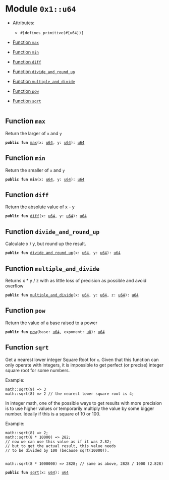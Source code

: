 
<a name="0x1_u64"></a>

# Module `0x1::u64`



- Attributes:
    - `#[defines_primitive(#[u64])]`



-  [Function `max`](#0x1_u64_max)
-  [Function `min`](#0x1_u64_min)
-  [Function `diff`](#0x1_u64_diff)
-  [Function `divide_and_round_up`](#0x1_u64_divide_and_round_up)
-  [Function `multiple_and_divide`](#0x1_u64_multiple_and_divide)
-  [Function `pow`](#0x1_u64_pow)
-  [Function `sqrt`](#0x1_u64_sqrt)


<pre><code></code></pre>



<a name="0x1_u64_max"></a>

## Function `max`

Return the larger of <code>x</code> and <code>y</code>


<pre><code><b>public</b> <b>fun</b> <a href="u64.md#0x1_u64_max">max</a>(x: <a href="u64.md#0x1_u64">u64</a>, y: <a href="u64.md#0x1_u64">u64</a>): <a href="u64.md#0x1_u64">u64</a>
</code></pre>



<a name="0x1_u64_min"></a>

## Function `min`

Return the smaller of <code>x</code> and <code>y</code>


<pre><code><b>public</b> <b>fun</b> <b>min</b>(x: <a href="u64.md#0x1_u64">u64</a>, y: <a href="u64.md#0x1_u64">u64</a>): <a href="u64.md#0x1_u64">u64</a>
</code></pre>



<a name="0x1_u64_diff"></a>

## Function `diff`

Return the absolute value of x - y


<pre><code><b>public</b> <b>fun</b> <a href="u64.md#0x1_u64_diff">diff</a>(x: <a href="u64.md#0x1_u64">u64</a>, y: <a href="u64.md#0x1_u64">u64</a>): <a href="u64.md#0x1_u64">u64</a>
</code></pre>



<a name="0x1_u64_divide_and_round_up"></a>

## Function `divide_and_round_up`

Calculate x / y, but round up the result.


<pre><code><b>public</b> <b>fun</b> <a href="u64.md#0x1_u64_divide_and_round_up">divide_and_round_up</a>(x: <a href="u64.md#0x1_u64">u64</a>, y: <a href="u64.md#0x1_u64">u64</a>): <a href="u64.md#0x1_u64">u64</a>
</code></pre>



<a name="0x1_u64_multiple_and_divide"></a>

## Function `multiple_and_divide`

Returns x * y / z with as little loss of precision as possible and avoid overflow


<pre><code><b>public</b> <b>fun</b> <a href="u64.md#0x1_u64_multiple_and_divide">multiple_and_divide</a>(x: <a href="u64.md#0x1_u64">u64</a>, y: <a href="u64.md#0x1_u64">u64</a>, z: <a href="u64.md#0x1_u64">u64</a>): <a href="u64.md#0x1_u64">u64</a>
</code></pre>



<a name="0x1_u64_pow"></a>

## Function `pow`

Return the value of a base raised to a power


<pre><code><b>public</b> <b>fun</b> <a href="u64.md#0x1_u64_pow">pow</a>(base: <a href="u64.md#0x1_u64">u64</a>, exponent: <a href="u8.md#0x1_u8">u8</a>): <a href="u64.md#0x1_u64">u64</a>
</code></pre>



<a name="0x1_u64_sqrt"></a>

## Function `sqrt`

Get a nearest lower integer Square Root for <code>x</code>. Given that this
function can only operate with integers, it is impossible
to get perfect (or precise) integer square root for some numbers.

Example:
```
math::sqrt(9) => 3
math::sqrt(8) => 2 // the nearest lower square root is 4;
```

In integer math, one of the possible ways to get results with more
precision is to use higher values or temporarily multiply the
value by some bigger number. Ideally if this is a square of 10 or 100.

Example:
```
math::sqrt(8) => 2;
math::sqrt(8 * 10000) => 282;
// now we can use this value as if it was 2.82;
// but to get the actual result, this value needs
// to be divided by 100 (because sqrt(10000)).


math::sqrt(8 * 1000000) => 2828; // same as above, 2828 / 1000 (2.828)
```


<pre><code><b>public</b> <b>fun</b> <a href="u64.md#0x1_u64_sqrt">sqrt</a>(x: <a href="u64.md#0x1_u64">u64</a>): <a href="u64.md#0x1_u64">u64</a>
</code></pre>
